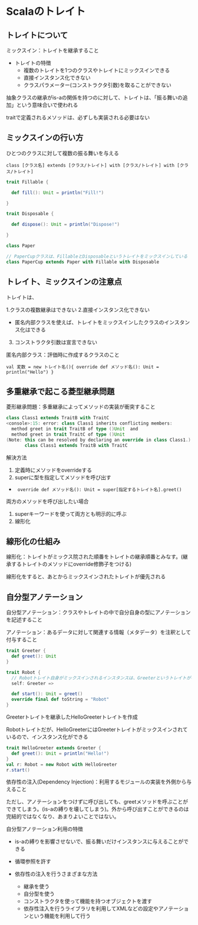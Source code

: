 # Scalaのトレイト

## トレイトについて

ミックスイン：トレイトを継承すること

- トレイトの特徴
  - 複数のトレイトを1つのクラスやトレイトにミックスインできる
  - 直接インスタンス化できない
  - クラスパラメーター(コンストラクタ引数)を取ることができない

抽象クラスの継承がis-aの関係を持つのに対して、トレイトは、「振る舞いの追加」という意味合いで使われる

traitで定義されるメソッドは、必ずしも実装される必要はない

## ミックスインの行い方

ひとつのクラスに対して複数の振る舞いを与える

``class [クラス名] extends [クラス/トレイト] with [クラス/トレイト] with [クラス/トレイト]``

```scala
trait Fillable {

  def fill(): Unit = println("Fill!")

}

trait Disposable {

  def dispose(): Unit = println("Dispose!")

}

class Paper

// PaperCupクラスは、FillableとDisposableというトレイトをミックスインしている
class PaperCup extends Paper with Fillable with Disposable

```

## トレイト、ミックスインの注意点

トレイトは、

1.クラスの複数継承はできない
2.直接インスタンス化できない
  - 匿名内部クラスを使えば、トレイトをミックスインしたクラスのインスタンス化はできる
3. コンストラクタ引数は宣言できない

匿名内部クラス：評価時に作成するクラスのこと

``val 変数 = new トレイト名(){ override def メソッド名(): Unit = println("Hello") }``

## 多重継承で起こる菱型継承問題

菱形継承問題：多重継承によってメソッドの実装が衝突すること

```scala
class Class1 extends TraitB with TraitC
<console>:15: error: class Class1 inherits conflicting members:
  method greet in trait TraitB of type ()Unit  and
  method greet in trait TraitC of type ()Unit
(Note: this can be resolved by declaring an override in class Class1.)
       class Class1 extends TraitB with TraitC
```

解決方法

1. 定義時にメソッドをoverrideする
2. superに型を指定してメソッドを呼び出す
  - `` override def メソッド名(): Unit = super[指定するトレイト名].greet()``

両方のメソッドを呼び出したい場合

1. superキーワードを使って両方とも明示的に呼ぶ
2. 線形化

## 線形化の仕組み

線形化：トレイトがミックス院された順番をトレイトの継承順番とみなす。(継承するトレイトのメソッドにoverride修飾子をつける)

線形化をすると、あとからミックスインされたトレイトが優先される

## 自分型アノテーション

自分型アノテーション：クラスやトレイトの中で自分自身の型にアノテーションを記述すること

アノテーション：あるデータに対して関連する情報（メタデータ）を注釈として付与すること

```scala
trait Greeter {
  def greet(): Unit
}

trait Robot {
  // Robotトレイト自身がミックスインされるインスタンスは、Greeterというトレイトがなくてはならない、ことの指定
  self: Greeter =>

  def start(): Unit = greet()
  override final def toString = "Robot"
}
```

Greeterトレイトを継承したHelloGreeterトレイトを作成

Robotトレイトだが、HelloGreeterにはGreeterトレイトがミックスインされているので、インスタンス化ができる

```scala
trait HelloGreeter extends Greeter {
  def greet(): Unit = println("Hello!")
}
val r: Robot = new Robot with HelloGreeter
r.start()
```

依存性の注入(Dependency Injection)：利用するモジュールの実装を外側から与えること

ただし、アノテーションをつけずに呼び出しても、greetメソッドを呼ぶことができてしまう。(is-aの縛りを壊してしまう)。外から呼び出すことができるのは完結的ではなくなり、あまりよいことではない。

自分型アノテーション利用の特徴
  - is-aの縛りを影響させないで、振る舞いだけインスタンスに与えることができる
  - 循環参照を許す

- 依存性の注入を行うさまざまな方法
  - 継承を使う
  - 自分型を使う
  - コンストラクタを使って機能を持つオブジェクトを渡す
  - 依存性注入を行うライブラリを利用してXMLなどの設定やアノテーションという機能を利用して行う